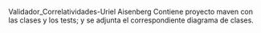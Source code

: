Validador_Correlatividades-Uriel Aisenberg
Contiene proyecto maven con las clases y los tests; y se adjunta el correspondiente diagrama de clases.
